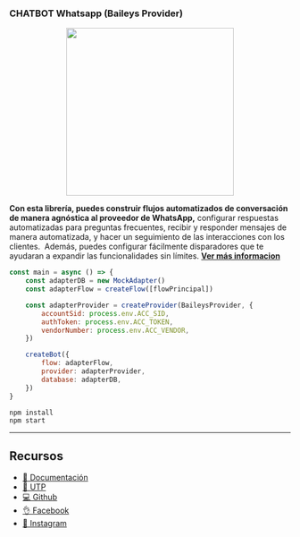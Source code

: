 ### CHATBOT Whatsapp (Baileys Provider)

<p align="center">
  <img width="300" src="https://i.imgur.com/tBs6LZx.png">
</p>

**Con esta librería, puedes construir flujos automatizados de conversación de manera agnóstica al proveedor de WhatsApp,** configurar respuestas automatizadas para preguntas frecuentes, recibir y responder mensajes de manera automatizada, y hacer un seguimiento de las interacciones con los clientes.  Además, puedes configurar fácilmente disparadores que te ayudaran a expandir las funcionalidades sin límites. **[Ver más informacion](https://bot-whatsapp.netlify.app/)**

```js
const main = async () => {
    const adapterDB = new MockAdapter()
    const adapterFlow = createFlow([flowPrincipal])

    const adapterProvider = createProvider(BaileysProvider, {
        accountSid: process.env.ACC_SID,
        authToken: process.env.ACC_TOKEN,
        vendorNumber: process.env.ACC_VENDOR,
    })

    createBot({
        flow: adapterFlow,
        provider: adapterProvider,
        database: adapterDB,
    })
}
```

```
npm install
npm start
```

---
## Recursos
- [📄 Documentación](https://github.com/JoseQuintana20/ChatBot)
- [🚀 UTP](https://www.utp.edu.co)
- [💻 Github](https://github.com/JoseQuintana20/ChatBot)
- [👌 Facebook](https://www.facebook.com/IngenieriasUTP/)
- [🎥 Instagram](https://www.instagram.com/ingenieriasutp/?)